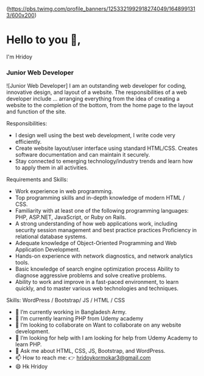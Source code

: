 (https://pbs.twimg.com/profile_banners/1253321992918274049/1648991313/600x200)
# Hello to you 👋, 
I'm Hridoy
### Junior Web Developer

![Junior Web Developer] 
I am an outstanding web developer for coding, innovative design, and layout of a website. The responsibilities of a web developer include ... arranging everything from the idea of creating a website to the completion of the bottom, from the home page to the layout and function of the site.

Responsibilities:
- I design well using the best web development, I write code very efficiently.
- Create website layout/user interface using standard HTML/CSS.
Creates software documentation and can maintain it securely.
- Stay connected to emerging technology/industry trends and learn how to apply them in all activities.

Requirements and Skills:

- Work experience in web programming.
- Top programming skills and in-depth knowledge of modern HTML / CSS.
- Familiarity with at least one of the following programming languages: PHP, ASP.NET, JavaScript, or Ruby on Rails.
- A strong understanding of how web applications work, including security session management and best practice practices Proficiency in relational database systems.
- Adequate knowledge of Object-Oriented Programming and Web Application Development.
- Hands-on experience with network diagnostics, and network analytics tools.
- Basic knowledge of search engine optimization process Ability to diagnose aggressive problems and solve creative problems.
- Ability to work and improve in a fast-paced environment, to learn quickly, and to master various web technologies and techniques.


Skills: WordPress / Bootstrap/ JS / HTML / CSS

- 🔭 I’m currently working in Bangladesh Army. 
- 🌱 I’m currently learning PHP from Udemy academy 
- 👯 I’m looking to collaborate on Want to collaborate on any website development. 
- 🤔 I’m looking for help with I am looking for help from Udemy Academy to learn PHP. 
- 💬 Ask me about HTML, CSS, JS, Bootstrap, and WordPress. 
- 📫 How to reach me: 👉 hridoykormokar3@gmail.com  
- 😄 Hk Hridoy 

